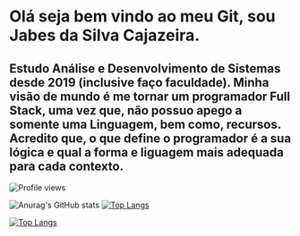 # Olá seja bem vindo ao meu Git, sou Jabes da Silva Cajazeira. 

## Estudo Análise e Desenvolvimento de Sistemas desde 2019 (inclusive faço faculdade). Minha visão de mundo é me tornar um programador Full Stack, uma vez que, não possuo apego a somente uma Linguagem, bem como, recursos. Acredito que, o que define o programador é a sua lógica e qual a forma e liguagem mais adequada para cada contexto.

![Profile views](https://gpvc.arturio.dev/MrJabes762)

![Anurag's GitHub stats](https://github-readme-stats.vercel.app/api?username=MrJabes762&show_icons=true&theme=dark)
[![Top Langs](https://github-readme-stats.vercel.app/api/top-langs/?username=MrJabes762&theme=dark&layout=compact)](https://github.com/anuraghazra/github-readme-stats)

[![Top Langs](https://github-readme-stats.vercel.app/api/top-langs/?username=MrJabes762&theme=dark&langs_count=8)](https://github.com/anuraghazra/github-readme-stats)

